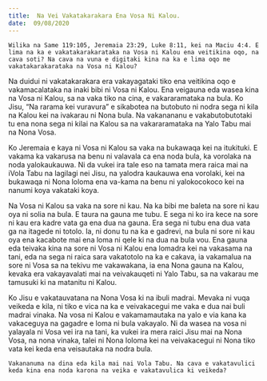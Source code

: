 ```yaml
---
title:  Na Vei Vakatakarakara Ena Vosa Ni Kalou.
date:  09/08/2020
---
```


`Wilika na Same 119:105, Jeremaia 23:29, Luke 8:11, kei na Maciu 4:4. E lima na ka e vakatakarakarataka na Vosa ni Kalou ena veitikina oqo, na cava soti? Na cava na vuna e digitaki kina na ka e lima oqo me vakatakarakarataka na Vosa ni Kalou?`

Na duidui ni vakatakarakara era vakayagataki tiko ena veitikina oqo e vakamacalataka na inaki bibi ni Vosa ni Kalou. Ena veigauna eda wasea kina na Vosa ni Kalou, sa na vaka tiko na cina, e vakararamataka na bula. Ko Jisu, “Na rarama kei vuravura” e sikabotea na butobuto ni nodra sega ni kila na Kalou kei na ivakarau ni Nona bula. Na vakanananu e vakabutobutotaki tu ena nona sega ni kilai na Kalou sa na vakararamataka na Yalo Tabu mai na Nona Vosa.

Ko Jeremaia e kaya ni Vosa ni Kalou sa vaka na bukawaqa kei na itukituki. E vakama ka vakarusa na benu ni valavala ca ena noda bula, ka vorolaka na noda yalokaukauwa. Ni da vukei ira tale eso na tamata mera raica mai na iVola Tabu na lagilagi nei Jisu, na yalodra kaukauwa ena vorolaki, kei na bukawaqa ni Nona loloma ena va-kama na benu ni yalokocokoco kei na nanumi koya vakataki koya.

Na Vosa ni Kalou sa vaka na sore ni kau. Na ka bibi me baleta na sore ni kau oya ni solia na bula. E taura na gauna me tubu. E sega ni ko ira kece na sore ni kau era kadre vata ga ena dua na gauna. Era sega ni tubu ena dua vata ga na itagede ni totolo. Ia, ni donu tu na ka e gadrevi, na bula ni sore ni kau oya ena kacabote mai ena loma ni qele ki na dua na bula vou. Ena gauna eda teivaka kina na sore ni Vosa ni Kalou ena lomadra kei na vakasama na tani, eda na sega ni raica sara vakatotolo na ka e cakava, ia vakamalua na sore ni Vosa sa na tekivu me vakawakana, ia ena Nona gauna na Kalou, kevaka era vakayavalati mai na veivakauqeti ni Yalo Tabu, sa na vakarau me tamusuki ki na matanitu ni Kalou.

Ko Jisu e vakatauvatana na Nona Vosa ki na ibuli madrai. Mevaka ni vuqa veikeda e kila, ni tiko e vica na ka e veivakacegui me vaka e dua nai buli madrai vinaka. Na vosa ni Kalou e vakamamautaka na yalo e via kana ka vakaceguya na gagadre e loma ni bula vakayalo. Ni da wasea na vosa ni yalayala ni Vosa vei ira na tani, ka vukei ira mera raici Jisu mai na Nona Vosa, na nona vinaka, talei ni Nona loloma kei na veivakacegui ni Nona tiko vata kei keda ena veisautaka na nodra bula.

`Vakananuma na dina eda kila mai nai Vola Tabu. Na cava e vakatavulici keda kina ena noda karona na veika e vakatavulica ki veikeda?`